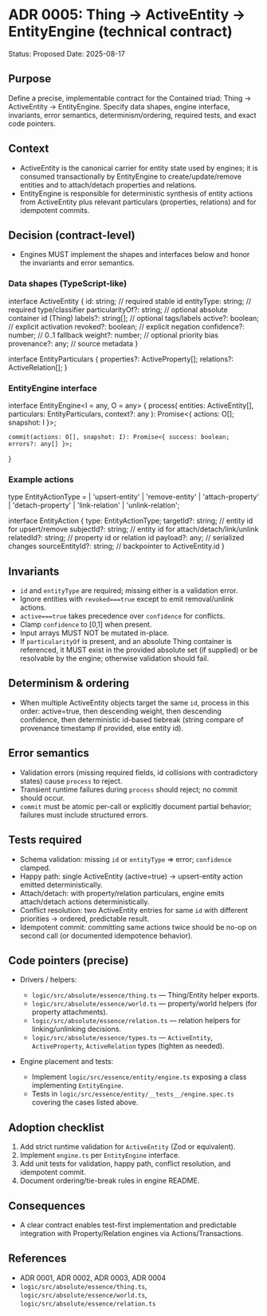 # ADR 0005: Thing -> ActiveEntity -> EntityEngine (technical contract)

Status: Proposed
Date: 2025-08-17

## Purpose
Define a precise, implementable contract for the Contained triad: Thing → ActiveEntity → EntityEngine. Specify data shapes, engine interface, invariants, error semantics, determinism/ordering, required tests, and exact code pointers.

## Context
- ActiveEntity is the canonical carrier for entity state used by engines; it is consumed transactionally by EntityEngine to create/update/remove entities and to attach/detach properties and relations.
- EntityEngine is responsible for deterministic synthesis of entity actions from ActiveEntity plus relevant particulars (properties, relations) and for idempotent commits.

## Decision (contract-level)
- Engines MUST implement the shapes and interfaces below and honor the invariants and error semantics.

### Data shapes (TypeScript-like)

  interface ActiveEntity {
    id: string;                    // required stable id
    entityType: string;            // required type/classifier
    particularityOf?: string;      // optional absolute container id (Thing)
    labels?: string[];             // optional tags/labels
    active?: boolean;              // explicit activation
    revoked?: boolean;             // explicit negation
    confidence?: number;           // 0..1 fallback
    weight?: number;               // optional priority bias
    provenance?: any;              // source metadata
  }

  interface EntityParticulars {
    properties?: ActiveProperty[];
    relations?: ActiveRelation[];
  }

### EntityEngine interface

  interface EntityEngine<I = any, O = any> {
    process(
      entities: ActiveEntity[],
      particulars: EntityParticulars,
      context?: any
    ): Promise<{ actions: O[]; snapshot: I }>;

    commit(actions: O[], snapshot: I): Promise<{ success: boolean; errors?: any[] }>;
  }

### Example actions
  type EntityActionType =
    | 'upsert-entity'
    | 'remove-entity'
    | 'attach-property'
    | 'detach-property'
    | 'link-relation'
    | 'unlink-relation';

  interface EntityAction {
    type: EntityActionType;
    targetId?: string;           // entity id for upsert/remove
    subjectId?: string;          // entity id for attach/detach/link/unlink
    relatedId?: string;          // property id or relation id
    payload?: any;               // serialized changes
    sourceEntityId?: string;     // backpointer to ActiveEntity.id
  }

## Invariants
- `id` and `entityType` are required; missing either is a validation error.
- Ignore entities with `revoked===true` except to emit removal/unlink actions.
- `active===true` takes precedence over `confidence` for conflicts.
- Clamp `confidence` to [0,1] when present.
- Input arrays MUST NOT be mutated in-place.
- If `particularityOf` is present, and an absolute Thing container is referenced, it MUST exist in the provided absolute set (if supplied) or be resolvable by the engine; otherwise validation should fail.

## Determinism & ordering
- When multiple ActiveEntity objects target the same `id`, process in this order: active=true, then descending weight, then descending confidence, then deterministic id-based tiebreak (string compare of provenance timestamp if provided, else entity id).

## Error semantics
- Validation errors (missing required fields, id collisions with contradictory states) cause `process` to reject.
- Transient runtime failures during `process` should reject; no commit should occur.
- `commit` must be atomic per-call or explicitly document partial behavior; failures must include structured errors.

## Tests required
- Schema validation: missing `id` or `entityType` => error; `confidence` clamped.
- Happy path: single ActiveEntity (active=true) → upsert-entity action emitted deterministically.
- Attach/detach: with property/relation particulars, engine emits attach/detach actions deterministically.
- Conflict resolution: two ActiveEntity entries for same `id` with different priorities → ordered, predictable result.
- Idempotent commit: committing same actions twice should be no-op on second call (or documented idempotence behavior).

## Code pointers (precise)
- Drivers / helpers:
  - `logic/src/absolute/essence/thing.ts` — Thing/Entity helper exports.
  - `logic/src/absolute/essence/world.ts` — property/world helpers (for property attachments).
  - `logic/src/absolute/essence/relation.ts` — relation helpers for linking/unlinking decisions.
  - `logic/src/absolute/essence/types.ts` — `ActiveEntity`, `ActiveProperty`, `ActiveRelation` types (tighten as needed).

- Engine placement and tests:
  - Implement `logic/src/essence/entity/engine.ts` exposing a class implementing `EntityEngine`.
  - Tests in `logic/src/essence/entity/__tests__/engine.spec.ts` covering the cases listed above.

## Adoption checklist
1. Add strict runtime validation for `ActiveEntity` (Zod or equivalent).
2. Implement `engine.ts` per `EntityEngine` interface.
3. Add unit tests for validation, happy path, conflict resolution, and idempotent commit.
4. Document ordering/tie-break rules in engine README.

## Consequences
- A clear contract enables test-first implementation and predictable integration with Property/Relation engines via Actions/Transactions.

## References
- ADR 0001, ADR 0002, ADR 0003, ADR 0004
- `logic/src/absolute/essence/thing.ts`, `logic/src/absolute/essence/world.ts`, `logic/src/absolute/essence/relation.ts`
